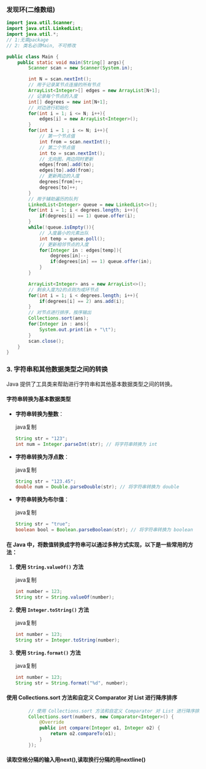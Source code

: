 ### 发现环(二维数组)

```java
import java.util.Scanner;
import java.util.LinkedList;
import java.util.*;
// 1:无需package
// 2: 类名必须Main, 不可修改

public class Main {
    public static void main(String[] args){
        Scanner scan = new Scanner(System.in);

        int N = scan.nextInt();
        // 用于记录某节点连接的所有节点
        ArrayList<Integer>[] edges = new ArrayList[N+1];
        // 记录每个节点的入度
        int[] degrees = new int[N+1];
        // 对边进行初始化
        for(int i = 1; i <= N; i++){
            edges[i] = new ArrayList<Integer>();
        }
        for(int i = 1 ; i <= N; i++){
            // 第一个节点值
            int from = scan.nextInt();
            // 第二个节点值
            int to = scan.nextInt();
            // 无向图，两边同时更新
            edges[from].add(to);
            edges[to].add(from);
            // 更新两边的入度
            degrees[from]++;
            degrees[to]++;
        }
        // 用于辅助遍历的队列
        LinkedList<Integer> queue = new LinkedList<>();
        for(int i = 1; i < degrees.length; i++){
            if(degrees[i] == 1) queue.offer(i);
        }
        while(!queue.isEmpty()){
            // 入度最小的元素出队
            int temp = queue.poll();
            // 更新相邻节点的入度
            for(Integer in : edges[temp]){
                degrees[in]--;
                if(degrees[in] == 1) queue.offer(in);
            }
        }

        ArrayList<Integer> ans = new ArrayList<>();
        // 剩余入度为2的点则为成环节点
        for(int i = 1; i < degrees.length; i++){
            if(degrees[i] == 2) ans.add(i);
        }
        // 对节点进行排序，按序输出
        Collections.sort(ans);
        for(Integer in : ans){
            System.out.print(in + "\t");
        }
        scan.close();
    }
}
```



### **3. 字符串和其他数据类型之间的转换**

Java 提供了工具类来帮助进行字符串和其他基本数据类型之间的转换。

#### **字符串转换为基本数据类型**

- **字符串转换为整数**：

  java复制

  ```java
  String str = "123";
  int num = Integer.parseInt(str); // 将字符串转换为 int
  ```

- **字符串转换为浮点数**：

  java复制

  ```java
  String str = "123.45";
  double num = Double.parseDouble(str); // 将字符串转换为 double
  ```

- **字符串转换为布尔值**：

  java复制

  ```java
  String str = "true";
  boolean bool = Boolean.parseBoolean(str); // 将字符串转换为 boolean
  ```





####  在 Java 中，将数值转换成字符串可以通过多种方式实现，以下是一些常用的方法：

1. **使用 `String.valueOf()` 方法**

   java复制

   ```java
   int number = 123;
   String str = String.valueOf(number);
   ```

2. **使用 `Integer.toString()` 方法**

   java复制

   ```java
   int number = 123;
   String str = Integer.toString(number);
   ```

3. **使用 `String.format()` 方法**

   java复制

   ```java
   int number = 123;
   String str = String.format("%d", number);
   ```



#### 使用 Collections.sort 方法和自定义 Comparator 对 List 进行降序排序

```java
        // 使用 Collections.sort 方法和自定义 Comparator 对 List 进行降序排序
        Collections.sort(numbers, new Comparator<Integer>() {
            @Override
            public int compare(Integer o1, Integer o2) {
                return o2.compareTo(o1);
            }
        });
```



#### 读取空格分隔的输入用next(),读取换行分隔的用nextline()

